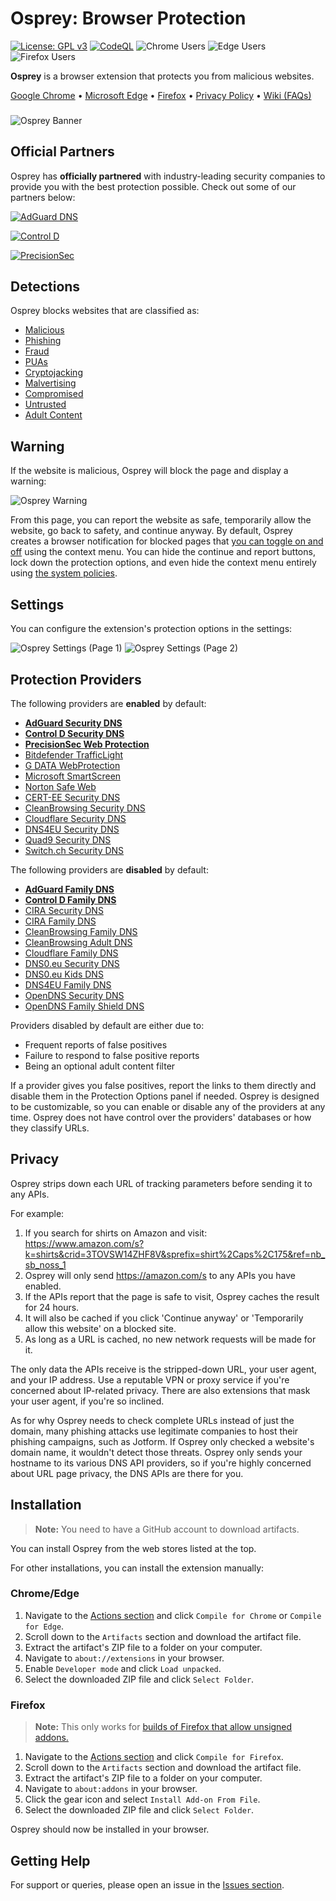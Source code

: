 # Osprey: Browser Protection

[![License: GPL v3](https://img.shields.io/badge/License-GPLv3-blue.svg)](LICENSE)
[![CodeQL](https://github.com/Foulest/Osprey/actions/workflows/github-code-scanning/codeql/badge.svg)](https://github.com/Foulest/Osprey/actions/workflows/github-code-scanning/codeql)
![Chrome Users](https://img.shields.io/chrome-web-store/users/jmnpibhfpmpfjhhkmpadlbgjnbhpjgnd?label=Chrome%20Users&color=00CC00)
![Edge Users](https://img.shields.io/badge/dynamic/json?label=Edge%20Users&color=00CC00&query=%24.activeInstallCount&url=https%3A%2F%2Fmicrosoftedge.microsoft.com%2Faddons%2Fgetproductdetailsbycrxid%2Fnopglhplnghfhpniofkcopmhbjdonlgn)
![Firefox Users](https://img.shields.io/amo/users/osprey-browser-protection?label=Firefox%20Users&color=00CC00)

**Osprey** is a browser extension that protects you from malicious websites.

[Google Chrome](https://chromewebstore.google.com/detail/osprey-browser-protection/jmnpibhfpmpfjhhkmpadlbgjnbhpjgnd)
• [Microsoft Edge](https://microsoftedge.microsoft.com/addons/detail/osprey-browser-protectio/nopglhplnghfhpniofkcopmhbjdonlgn)
• [Firefox](https://addons.mozilla.org/en-US/firefox/addon/osprey-browser-protection)
• [Privacy Policy](https://github.com/Foulest/Osprey/blob/main/.github/PRIVACY.md)
• [Wiki (FAQs)](https://github.com/Foulest/Osprey/wiki)

###

![Osprey Banner](https://i.imgur.com/0Ccn9WW.png)

## Official Partners

Osprey has **officially partnered** with industry-leading security companies to provide you with the best protection
possible. Check out some of our partners below:

[![AdGuard DNS](https://i.imgur.com/gDKTUbm.png)](https://adguard-dns.io?aid=135732)

[![Control D](https://i.imgur.com/9xC1OAK.png)](https://controld.com/?utm_source=osprey)

[![PrecisionSec](https://i.imgur.com/cwJWCog.png)](https://precisionsec.com/?utm_source=osprey)

## Detections

Osprey blocks websites that are classified as:

- [Malicious](https://us.norton.com/blog/malware/what-are-malicious-websites)
- [Phishing](https://f-secure.com/us-en/articles/what-is-phishing)
- [Fraud](https://usa.kaspersky.com/resource-center/preemptive-safety/scam-websites)
- [PUAs](https://us.norton.com/blog/malware/what-are-puas-potentially-unwanted-applications)
- [Cryptojacking](https://kaspersky.com/resource-center/definitions/what-is-cryptojacking)
- [Malvertising](https://malwarebytes.com/malvertising)
- [Compromised](https://malwarebytes.com/glossary/compromised)
- [Untrusted](https://mcafee.com/blogs/internet-security/how-to-tell-whether-a-website-is-safe-or-unsafe)
- [Adult Content](https://library.fiveable.me/key-terms/mass-media-society/adult-content)

## Warning

If the website is malicious, Osprey will block the page and display a warning:

![Osprey Warning](https://i.imgur.com/FAx4lb9.png)

From this page, you can report the website as safe, temporarily allow the website, go back to safety, and continue
anyway. By default, Osprey creates a browser notification for blocked pages that
[you can toggle on and off](https://github.com/Foulest/Osprey/wiki/Toggling-Notifications) using the context menu.
You can hide the continue and report buttons, lock down the protection options, and even hide the context menu
entirely using [the system policies](https://github.com/Foulest/Osprey/wiki/Setting-Up-System-Policies).

## Settings

You can configure the extension's protection options in the settings:

![Osprey Settings (Page 1)](https://i.imgur.com/g5vsAcf.png)
![Osprey Settings (Page 2)](https://i.imgur.com/iJFKzBV.png)

## Protection Providers

The following providers are **enabled** by default:

- **[AdGuard Security DNS](https://www.adguard-dns.io/en/public-dns.html)**
- **[Control D Security DNS](https://www.controld.com/free-dns)**
- **[PrecisionSec Web Protection](https://www.precisionsec.com/?utm_source=osprey)**
- [Bitdefender TrafficLight](https://www.bitdefender.com/en-us/consumer/trafficlight)
- [G DATA WebProtection](https://www.gdata.de/help/en/consumer/FAQ/webProtectionWinFAQ)
- [Microsoft SmartScreen](https://learn.microsoft.com/en-us/windows/security/operating-system-security/virus-and-threat-protection/microsoft-defender-smartscreen)
- [Norton Safe Web](https://safeweb.norton.com)
- [CERT-EE Security DNS](https://www.ria.ee/en/news/application-developed-cert-ee-protects-against-phishing-and-malware)
- [CleanBrowsing Security DNS](https://www.cleanbrowsing.org/filters/#step3)
- [Cloudflare Security DNS](https://blog.cloudflare.com/introducing-1-1-1-1-for-families/#two-flavors-1-1-1-2-no-malware-1-1-1-3-no-malware-or-adult-content)
- [DNS4EU Security DNS](https://www.joindns4.eu/for-public)
- [Quad9 Security DNS](https://www.quad9.net)
- [Switch.ch Security DNS](https://www.switch.ch/en/dns-firewall)

The following providers are **disabled** by default:

- **[AdGuard Family DNS](https://www.adguard-dns.io/en/public-dns.html)**
- **[Control D Family DNS](https://www.controld.com/free-dns)**
- [CIRA Security DNS](https://www.cira.ca/en/canadian-shield)
- [CIRA Family DNS](https://www.cira.ca/en/canadian-shield)
- [CleanBrowsing Family DNS](https://www.cleanbrowsing.org/filters/#step1)
- [CleanBrowsing Adult DNS](https://www.cleanbrowsing.org/filters/#step2)
- [Cloudflare Family DNS](https://blog.cloudflare.com/introducing-1-1-1-1-for-families)
- [DNS0.eu Security DNS](https://www.dns0.eu/zero)
- [DNS0.eu Kids DNS](https://www.dns0.eu/kids)
- [DNS4EU Family DNS](https://www.joindns4.eu/for-public)
- [OpenDNS Security DNS](https://www.opendns.com/home-internet-security)
- [OpenDNS Family Shield DNS](https://www.opendns.com/home-internet-security)

Providers disabled by default are either due to:

- Frequent reports of false positives
- Failure to respond to false positive reports
- Being an optional adult content filter

If a provider gives you false positives, report the links to them directly and disable them in the Protection Options
panel if needed. Osprey is designed to be customizable, so you can enable or disable any of the providers at any time.
Osprey does not have control over the providers' databases or how they classify URLs.

## Privacy

Osprey strips down each URL of tracking parameters before sending it to any APIs.

For example:

1. If you search for shirts on Amazon and
   visit: https://www.amazon.com/s?k=shirts&crid=3TOVSW14ZHF8V&sprefix=shirt%2Caps%2C175&ref=nb_sb_noss_1
2. Osprey will only send https://amazon.com/s to any APIs you have enabled.
3. If the APIs report that the page is safe to visit, Osprey caches the result for 24 hours.
4. It will also be cached if you click 'Continue anyway' or 'Temporarily allow this website' on a blocked site.
5. As long as a URL is cached, no new network requests will be made for it.

The only data the APIs receive is the stripped-down URL, your user agent, and your IP address. Use a reputable VPN or
proxy service if you're concerned about IP-related privacy. There are also extensions that mask your user agent, if
you're so inclined.

As for why Osprey needs to check complete URLs instead of just the domain, many phishing attacks use legitimate
companies to host their phishing campaigns, such as Jotform. If Osprey only checked a website's domain name, it wouldn't
detect those threats. Osprey only sends your hostname to its various DNS API providers, so if you're highly concerned
about URL page privacy, the DNS APIs are there for you.

## Installation

> **Note:** You need to have a GitHub account to download artifacts.

You can install Osprey from the web stores listed at the top.

For other installations, you can install the extension manually:

### Chrome/Edge

1. Navigate to the [Actions section](https://github.com/Foulest/Osprey/actions/workflows) and click `Compile for Chrome`
   or `Compile for Edge`.
2. Scroll down to the `Artifacts` section and download the artifact file.
3. Extract the artifact's ZIP file to a folder on your computer.
4. Navigate to `about://extensions` in your browser.
5. Enable `Developer mode` and click `Load unpacked`.
6. Select the downloaded ZIP file and click `Select Folder`.

### Firefox

> **Note:** This only works
> for [builds of Firefox that allow unsigned addons.](https://support.mozilla.org/en-US/kb/add-on-signing-in-firefox)

1. Navigate to the [Actions section](https://github.com/Foulest/Osprey/actions/workflows) and click
   `Compile for Firefox`.
2. Scroll down to the `Artifacts` section and download the artifact file.
3. Extract the artifact's ZIP file to a folder on your computer.
4. Navigate to `about:addons` in your browser.
5. Click the gear icon and select `Install Add-on From File`.
6. Select the downloaded ZIP file and click `Select Folder`.

Osprey should now be installed in your browser.

## Getting Help

For support or queries, please open an issue in the [Issues section](https://github.com/Foulest/Osprey/issues).
